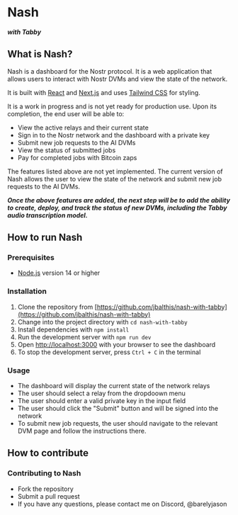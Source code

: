 # Nash

**_with Tabby_**

## What is Nash?

Nash is a dashboard for the Nostr protocol. It is a web application that allows users to interact with Nostr DVMs and view the state of the network.

It is built with [React](https://reactjs.org/) and [Next.js](https://nextjs.org/) and uses [Tailwind CSS](https://tailwindcss.com/) for styling.

It is a work in progress and is not yet ready for production use. Upon its completion, the end user will be able to:

- View the active relays and their current state
- Sign in to the Nostr network and the dashboard with a private key
- Submit new job requests to the AI DVMs
- View the status of submitted jobs
- Pay for completed jobs with Bitcoin zaps

The features listed above are not yet implemented. The current version of Nash allows the user to view the state of the network and submit new job requests to the AI DVMs.

**_Once the above features are added, the next step will be to add the ability to create, deploy, and track the status of new DVMs, including the Tabby audio transcription model._**

## How to run Nash

### Prerequisites

- [Node.js](https://nodejs.org/en/) version 14 or higher

### Installation

1. Clone the repository from [https://github.com/jbalthis/nash-with-tabby](https://github.com/jbalthis/nash-with-tabby)
2. Change into the project directory with `cd nash-with-tabby`
3. Install dependencies with `npm install`
4. Run the development server with `npm run dev`
5. Open [http://localhost:3000](http://localhost:3000) with your browser to see the dashboard
6. To stop the development server, press `Ctrl + C` in the terminal

### Usage

- The dashboard will display the current state of the network relays
- The user should select a relay from the dropdoown menu
- The user should enter a valid private key in the input field
- The user should click the "Submit" button and will be signed into the network
- To submit new job requests, the user should navigate to the relevant DVM page and follow the instructions there.

## How to contribute

### Contributing to Nash

- Fork the repository
- Submit a pull request
- If you have any questions, please contact me on Discord, @barelyjason
